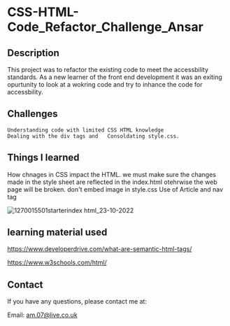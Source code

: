 # CSS-HTML-Code_Refactor_Challenge_Ansar
## Description
This project was to refactor the existing code to meet the accessbility standards. As a new learner of the front end development it was an exiting opurtunity to look at a wokring code and try to inhance the code for accessbility.

## Challenges 
	Understanding code with limited CSS HTML knowledge
	Dealing with the div tags and 	Consoldating style.css.
 
 
## Things I learned
How chnages in CSS impact the HTML. we must make sure the changes made in the style sheet are reflected in the index.html otehrwise the web page will be broken.
don't embed  image in style.css
Use of Article and nav tag

![1270015501starterindex html_23-10-2022](https://user-images.githubusercontent.com/56542637/197384485-6d7a9bb0-180c-41ae-aea4-088f783f877b.jpeg)


## learning material used
https://www.developerdrive.com/what-are-semantic-html-tags/

https://www.w3schools.com/html/ 


## Contact

If you have any questions, please contact me at: 
 
  Email: am.07@live.co.uk
